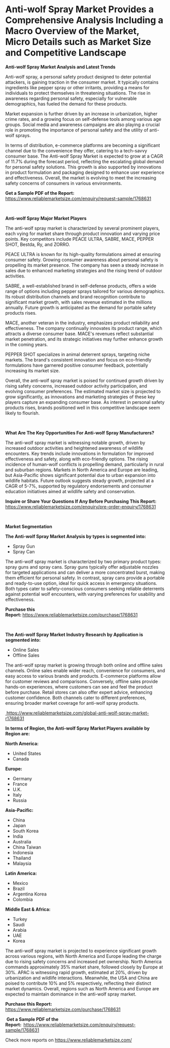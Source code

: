 <p><h1>Anti-wolf Spray Market Provides a Comprehensive Analysis Including a Macro Overview of the Market, Micro Details such as Market Size and Competitive Landscape</h1></p><p><strong>Anti-wolf Spray Market Analysis and Latest Trends</strong></p>
<p><p>Anti-wolf spray, a personal safety product designed to deter potential attackers, is gaining traction in the consumer market. It typically contains ingredients like pepper spray or other irritants, providing a means for individuals to protect themselves in threatening situations. The rise in awareness regarding personal safety, especially for vulnerable demographics, has fueled the demand for these products. </p><p>Market expansion is further driven by an increase in urbanization, higher crime rates, and a growing focus on self-defense tools among various age groups. Social media and awareness campaigns are also playing a crucial role in promoting the importance of personal safety and the utility of anti-wolf sprays.</p><p>In terms of distribution, e-commerce platforms are becoming a significant channel due to the convenience they offer, catering to a tech-savvy consumer base. The Anti-wolf Spray Market is expected to grow at a CAGR of 11.7% during the forecast period, reflecting the escalating global demand for personal safety solutions. This growth is also supported by innovations in product formulation and packaging designed to enhance user experience and effectiveness. Overall, the market is evolving to meet the increasing safety concerns of consumers in various environments.</p></p>
<p><strong>Get a Sample PDF of the Report:&nbsp;</strong> <a href="https://www.reliablemarketsize.com/enquiry/request-sample/1768631?utm_campaign=2409&utm_medium=2&utm_source=Github&utm_content=ia&utm_term=09022025&utm_id=anti-wolf-spray">https://www.reliablemarketsize.com/enquiry/request-sample/1768631</a></p>
<p>&nbsp;</p>
<p><strong>Anti-wolf Spray Major Market Players</strong></p>
<p><p>The anti-wolf spray market is characterized by several prominent players, each vying for market share through product innovation and varying price points. Key competitors include PEACE ULTRA, SABRE, MACE, PEPPER SHOT, Bestda, Ry, and ZORRO. </p><p>PEACE ULTRA is known for its high-quality formulations aimed at ensuring consumer safety. Growing consumer awareness about personal safety is propelling its market presence. The company has seen a steady increase in sales due to enhanced marketing strategies and the rising trend of outdoor activities.</p><p>SABRE, a well-established brand in self-defense products, offers a wide range of options including pepper sprays tailored for various demographics. Its robust distribution channels and brand recognition contribute to significant market growth, with sales revenue estimated in the millions annually. Future growth is anticipated as the demand for portable safety products rises.</p><p>MACE, another veteran in the industry, emphasizes product reliability and effectiveness. The company continually innovates its product range, which attracts a diverse consumer base. MACE's revenues reflect substantial market penetration, and its strategic initiatives may further enhance growth in the coming years.</p><p>PEPPER SHOT specializes in animal deterrent sprays, targeting niche markets. The brand's consistent innovation and focus on eco-friendly formulations have garnered positive consumer feedback, potentially increasing its market size.</p><p>Overall, the anti-wolf spray market is poised for continued growth driven by rising safety concerns, increased outdoor activity participation, and evolving consumer preferences. The estimated market size is projected to grow significantly, as innovations and marketing strategies of these key players capture an expanding consumer base. As interest in personal safety products rises, brands positioned well in this competitive landscape seem likely to flourish.</p></p>
<p>&nbsp;</p>
<p><strong>What Are The Key Opportunities For Anti-wolf Spray Manufacturers?</strong></p>
<p><p>The anti-wolf spray market is witnessing notable growth, driven by increased outdoor activities and heightened awareness of wildlife encounters. Key trends include innovations in formulation for improved effectiveness and safety, along with eco-friendly options. The rising incidence of human-wolf conflicts is propelling demand, particularly in rural and suburban regions. Markets in North America and Europe are leading, but Asia-Pacific shows significant potential due to urban expansion into wildlife habitats. Future outlook suggests steady growth, projected at a CAGR of 5-7%, supported by regulatory endorsements and consumer education initiatives aimed at wildlife safety and conservation.</p></p>
<p><strong>Inquire or Share Your Questions If Any Before Purchasing This Report:</strong> <a href="https://www.reliablemarketsize.com/enquiry/pre-order-enquiry/1768631?utm_campaign=2409&utm_medium=2&utm_source=Github&utm_content=ia&utm_term=09022025&utm_id=anti-wolf-spray">https://www.reliablemarketsize.com/enquiry/pre-order-enquiry/1768631</a></p>
<p>&nbsp;</p>
<p><strong>Market Segmentation</strong></p>
<p><strong>The Anti-wolf Spray Market Analysis by types is segmented into:</strong></p>
<p><ul><li>Spray Gun</li><li>Spray Can</li></ul></p>
<p><p>The anti-wolf spray market is characterized by two primary product types: spray guns and spray cans. Spray guns typically offer adjustable nozzles for targeted applications and can deliver a more concentrated burst, making them efficient for personal safety. In contrast, spray cans provide a portable and ready-to-use option, ideal for quick access in emergency situations. Both types cater to safety-conscious consumers seeking reliable deterrents against potential wolf encounters, with varying preferences for usability and effectiveness.</p></p>
<p><strong>Purchase this Report:&nbsp;</strong><a href="https://www.reliablemarketsize.com/purchase/1768631?utm_campaign=2409&utm_medium=2&utm_source=Github&utm_content=ia&utm_term=09022025&utm_id=anti-wolf-spray">https://www.reliablemarketsize.com/purchase/1768631</a></p>
<p>&nbsp;</p>
<p><strong>The Anti-wolf Spray Market Industry Research by Application is segmented into:</strong></p>
<p><ul><li>Online Sales</li><li>Offline Sales</li></ul></p>
<p><p>The anti-wolf spray market is growing through both online and offline sales channels. Online sales enable wider reach, convenience for consumers, and easy access to various brands and products. E-commerce platforms allow for customer reviews and comparisons. Conversely, offline sales provide hands-on experiences, where customers can see and feel the product before purchase. Retail stores can also offer expert advice, enhancing customer confidence. Both channels cater to different preferences, ensuring broader market coverage for anti-wolf spray products.</p></p>
<p><a href="https://www.reliablemarketsize.com/global-anti-wolf-spray-market-r1768631?utm_campaign=2409&utm_medium=2&utm_source=Github&utm_content=ia&utm_term=09022025&utm_id=anti-wolf-spray">&nbsp;https://www.reliablemarketsize.com/global-anti-wolf-spray-market-r1768631</a></p>
<p><strong>In terms of Region, the Anti-wolf Spray Market Players available by Region are:</strong></p>
<p>
    <p> <strong> North America: </strong>
        <ul>
            <li>United States</li>
            <li>Canada</li>
        </ul>
        </p> 
    <p> <strong> Europe: </strong>
        <ul>
            <li>Germany</li>
            <li>France</li>
            <li>U.K.</li>
            <li>Italy</li>
            <li>Russia</li>
        </ul>
        </p> 
    <p> <strong> Asia-Pacific: </strong>
        <ul>
            <li>China</li>
            <li>Japan</li>
            <li>South Korea</li>
            <li>India</li>
            <li>Australia</li>
            <li>China Taiwan</li>
            <li>Indonesia</li>
            <li>Thailand</li>
            <li>Malaysia</li>
        </ul>
        </p> 
    <p> <strong> Latin America: </strong>
        <ul>
            <li>Mexico</li>
            <li>Brazil</li>
            <li>Argentina Korea</li>
            <li>Colombia</li>
        </ul>
        </p> 
    <p> <strong> Middle East & Africa: </strong>
        <ul>
            <li>Turkey</li>
            <li>Saudi</li>
            <li>Arabia</li>
            <li>UAE</li>
            <li>Korea</li>
        </ul>
    </p>
    </p>
<p><p>The anti-wolf spray market is projected to experience significant growth across various regions, with North America and Europe leading the charge due to rising safety concerns and increased pet ownership. North America commands approximately 35% market share, followed closely by Europe at 30%. APAC is witnessing rapid growth, estimated at 20%, driven by urbanization and wildlife interactions. Meanwhile, the USA and China are poised to contribute 10% and 5% respectively, reflecting their distinct market dynamics. Overall, regions such as North America and Europe are expected to maintain dominance in the anti-wolf spray market.</p></p>
<p><strong>Purchase this Report: </strong><a href="https://www.reliablemarketsize.com/purchase/1768631?utm_campaign=2409&utm_medium=2&utm_source=Github&utm_content=ia&utm_term=09022025&utm_id=anti-wolf-spray">https://www.reliablemarketsize.com/purchase/1768631</a></p>
<p>&nbsp;<strong>Get a Sample PDF of the Report:&nbsp;&nbsp;</strong><a href="https://www.reliablemarketsize.com/enquiry/request-sample/1768631?utm_campaign=2409&utm_medium=2&utm_source=Github&utm_content=ia&utm_term=09022025&utm_id=anti-wolf-spray">https://www.reliablemarketsize.com/enquiry/request-sample/1768631</a></p>
<p><strong></strong></p>
<p>Check more reports on <a href="https://www.reliablemarketsize.com/?utm_campaign=2409&utm_medium=2&utm_source=Github&utm_content=ia&utm_term=09022025&utm_id=anti-wolf-spray">https://www.reliablemarketsize.com/</a></p>